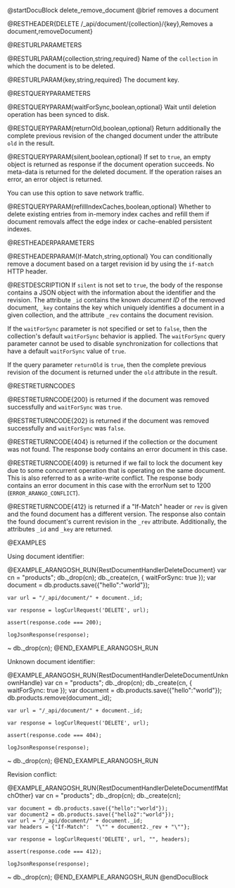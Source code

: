 @startDocuBlock delete_remove_document
@brief removes a document

@RESTHEADER{DELETE /_api/document/{collection}/{key},Removes a document,removeDocument}

@RESTURLPARAMETERS

@RESTURLPARAM{collection,string,required}
Name of the `collection` in which the document is to be deleted.

@RESTURLPARAM{key,string,required}
The document key.

@RESTQUERYPARAMETERS

@RESTQUERYPARAM{waitForSync,boolean,optional}
Wait until deletion operation has been synced to disk.

@RESTQUERYPARAM{returnOld,boolean,optional}
Return additionally the complete previous revision of the changed
document under the attribute `old` in the result.

@RESTQUERYPARAM{silent,boolean,optional}
If set to `true`, an empty object is returned as response if the document operation
succeeds. No meta-data is returned for the deleted document. If the
operation raises an error, an error object is returned.

You can use this option to save network traffic.

@RESTQUERYPARAM{refillIndexCaches,boolean,optional}
Whether to delete existing entries from in-memory index caches and refill them
if document removals affect the edge index or cache-enabled persistent indexes.

@RESTHEADERPARAMETERS

@RESTHEADERPARAM{If-Match,string,optional}
You can conditionally remove a document based on a target revision id by
using the `if-match` HTTP header.

@RESTDESCRIPTION
If `silent` is not set to `true`, the body of the response contains a JSON
object with the information about the identifier and the revision. The attribute
`_id` contains the known *document ID* of the removed document, `_key`
contains the key which uniquely identifies a document in a given collection,
and the attribute `_rev` contains the document revision.

If the `waitForSync` parameter is not specified or set to `false`,
then the collection's default `waitForSync` behavior is applied.
The `waitForSync` query parameter cannot be used to disable
synchronization for collections that have a default `waitForSync`
value of `true`.

If the query parameter `returnOld` is `true`, then
the complete previous revision of the document
is returned under the `old` attribute in the result.

@RESTRETURNCODES

@RESTRETURNCODE{200}
is returned if the document was removed successfully and
`waitForSync` was `true`.

@RESTRETURNCODE{202}
is returned if the document was removed successfully and
`waitForSync` was `false`.

@RESTRETURNCODE{404}
is returned if the collection or the document was not found.
The response body contains an error document in this case.

@RESTRETURNCODE{409}
is returned if we fail to lock the document key due to some
concurrent operation that is operating on the same document.
This is also referred to as a write-write conflict.
The response body contains an error document in this case with the
errorNum set to 1200 (`ERROR_ARANGO_CONFLICT`).

@RESTRETURNCODE{412}
is returned if a "If-Match" header or `rev` is given and the found
document has a different version. The response also contain the found
document's current revision in the `_rev` attribute. Additionally, the
attributes `_id` and `_key` are returned.

@EXAMPLES

Using document identifier:

@EXAMPLE_ARANGOSH_RUN{RestDocumentHandlerDeleteDocument}
    var cn = "products";
    db._drop(cn);
    db._create(cn, { waitForSync: true });
    var document = db.products.save({"hello":"world"});

    var url = "/_api/document/" + document._id;

    var response = logCurlRequest('DELETE', url);

    assert(response.code === 200);

    logJsonResponse(response);
  ~ db._drop(cn);
@END_EXAMPLE_ARANGOSH_RUN

Unknown document identifier:

@EXAMPLE_ARANGOSH_RUN{RestDocumentHandlerDeleteDocumentUnknownHandle}
    var cn = "products";
    db._drop(cn);
    db._create(cn, { waitForSync: true });
    var document = db.products.save({"hello":"world"});
    db.products.remove(document._id);

    var url = "/_api/document/" + document._id;

    var response = logCurlRequest('DELETE', url);

    assert(response.code === 404);

    logJsonResponse(response);
  ~ db._drop(cn);
@END_EXAMPLE_ARANGOSH_RUN

Revision conflict:

@EXAMPLE_ARANGOSH_RUN{RestDocumentHandlerDeleteDocumentIfMatchOther}
    var cn = "products";
    db._drop(cn);
    db._create(cn);

    var document = db.products.save({"hello":"world"});
    var document2 = db.products.save({"hello2":"world"});
    var url = "/_api/document/" + document._id;
    var headers = {"If-Match":  "\"" + document2._rev + "\""};

    var response = logCurlRequest('DELETE', url, "", headers);

    assert(response.code === 412);

    logJsonResponse(response);
  ~ db._drop(cn);
@END_EXAMPLE_ARANGOSH_RUN
@endDocuBlock
